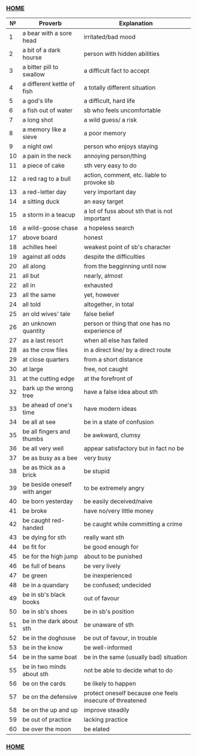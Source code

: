 ### [HOME](../../../README.md)
| №  | Proverb                      | Explanation                                              | 
|----|------------------------------|----------------------------------------------------------|
| 1  | a bear with a sore head      | irritated/bad mood                                       | 
| 2  | a bit of a dark hourse       | person with hidden abilities                             |
| 3  | a bitter pill to swallow     | a difficult fact to accept                               |
| 4  | a different kettle of fish   | a totally different situation                            |
| 5  | a god's life                 | a difficult, hard life                                   |
| 6  | a fish out of water          | sb who feels uncomfortable                               |
| 7  | a long shot                  | a wild guess/ a risk                                     |
| 8  | a memory like a sieve        | a poor memory                                            |
| 9  | a night owl                  | person who enjoys staying                                |
| 10 | a pain in the neck           | annoying person/thing                                    |
| 11 | a piece of cake              | sth very easy to do                                      |
| 12 | a red rag to a bull          | action, comment, etc. liable to provoke sb               |
| 13 | a red-letter day             | very important day                                       |
| 14 | a sitting duck               | an easy target                                           |
| 15 | a storm in a teacup          | a lot of fuss about sth that is not important            |
| 16 | a wild-goose chase           | a hopeless search                                        |
| 17 | above board                  | honest                                                   |
| 18 | achilles heel                | weakest point of sb's character                          |
| 19 | against all odds             | despite the difficulties                                 |
| 20 | all along                    | from the begginning until now                            |
| 21 | all but                      | nearly, almost                                           |
| 22 | all in                       | exhausted                                                |
| 23 | all the same                 | yet, however                                             |
| 24 | all told                     | altogether, in total                                     |
| 25 | an old wives' tale           | false belief                                             |
| 26 | an unknown quantity          | person or thing that one has no experience of            |
| 27 | as a last resort             | when all else has failed                                 |
| 28 | as the crow files            | in a direct line/ by a direct route                      |
| 29 | at close quarters            | from a short distance                                    |
| 30 | at large                     | free, not caught                                         |
| 31 | at the cutting edge          | at the forefront of                                      |
| 32 | bark up the wrong tree       | have a false idea about sth                              |
| 33 | be ahead of one's time       | have modern ideas                                        |
| 34 | be all at see                | be in a state of confusion                               |
| 35 | be all fingers and thumbs    | be awkward, clumsy                                       |
| 36 | be all very well             | appear satisfactory but in fact no be                    |
| 37 | be as busy as a bee          | very busy                                                |
| 38 | be as thick as a brick       | be stupid                                                |
| 39 | be beside oneself with anger | to be extremely angry                                    |
| 40 | be born yesterday            | be easily deceived/naive                                 |
| 41 | be broke                     | have no/very little money                                |
| 42 | be caught red-handed         | be caught while committing a crime                       |
| 43 | be dying for sth             | really want sth                                          |
| 44 | be fit for                   | be good enough for                                       |
| 45 | be for the high jump         | about to be punished                                     |
| 46 | be full of beans             | be very lively                                           |
| 47 | be green                     | be inexperienced                                         |
| 48 | be in a quandary             | be confused; undecided                                   |
| 49 | be in sb's black books       | out of favour                                            |
| 50 | be in sb's shoes             | be in sb's position                                      |
| 51 | be in the dark about sth     | be unaware of sth                                        |
| 52 | be in the doghouse           | be out of favour, in trouble                             |
| 53 | be in the know               | be well-informed                                         |
| 54 | be in the same boat          | be in the same (usually bad) situation                   |
| 55 | be in two minds about sth    | not be able to decide what to do                         |
| 56 | be on the cards              | be likely to happen                                      |
| 57 | be on the defensive          | protect oneself because one feels insecure of threatened |
| 58 | be on the up and up          | improve steadily                                         |
| 59 | be out of practice           | lacking practice                                         |
| 60 | be over the moon             | be elated                                                |


### [HOME](../../../README.md)
